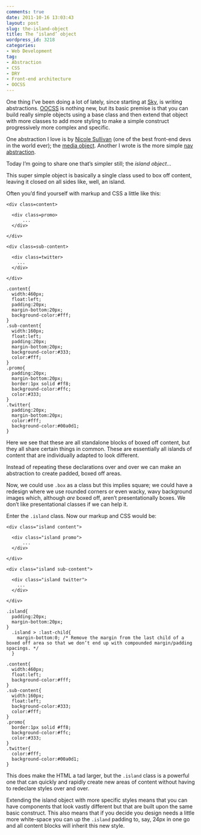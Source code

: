 ```yaml
---
comments: true
date: 2011-10-16 13:03:43
layout: post
slug: the-island-object
title: The ‘island’ object
wordpress_id: 3218
categories:
- Web Development
tag:
- Abstraction
- CSS
- DRY
- Front-end architecture
- OOCSS
---
```


One thing I’ve been doing a lot of lately, since starting at [Sky](http://bskyb.com), is writing abstractions. [OOCSS](http://www.oocss.org) is nothing new, but its basic premise is that you can build really simple objects using a base class and then extend that object with more classes to add more styling to make a simple construct progressively more complex and specific.

One abstraction I love is by [Nicole Sullivan](https://twitter.com/stubbornella) (one of the best front-end devs in the world ever); the [media object](http://www.stubbornella.org/content/2010/06/25/the-media-object-saves-hundreds-of-lines-of-code/). Another I wrote is the more simple [nav abstraction](http://csswizardry.com/2011/09/the-nav-abstraction/).

Today I’m going to share one that’s simpler still; the _island object_...

This super simple object is basically a single class used to box off content, leaving it closed on all sides like, well, an island.

Often you’d find yourself with markup and CSS a little like this:

    <div class=content>
    
      <div class=promo>
          ...
      </div>
    
    </div>
    
    <div class=sub-content>
      
      <div class=twitter>
        ...
      </div>
      
    </div>
    
    .content{
      width:460px;
      float:left;
      padding:20px;
      margin-bottom:20px;
      background-color:#fff;
    }
    .sub-content{
      width:160px;
      float:left;
      padding:20px;
      margin-bottom:20px;
      background-color:#333;
      color:#fff;
    }
    .promo{
      padding:20px;
      margin-bottom:20px;
      border:1px solid #ff8;
      background-color:#ffc;
      color:#333;
    }
    .twitter{
      padding:20px;
      margin-bottom:20px;
      color:#fff;
      background-color:#00a0d1;
    }

Here we see that these are all standalone blocks of boxed off content, but they all share certain things in common. These are essentially all islands of content that are individually adapted to look different.

Instead of repeating these declarations over and over we can make an abstraction to create padded, boxed off areas.

Now, we could use `.box` as a class but this implies square; we could have a redesign where we use rounded corners or even wacky, wavy background images which, although _are_ boxed off, aren’t presentationally boxes. We don’t like presentational classes if we can help it.

Enter the `.island` class. Now our markup and CSS would be:

    <div class="island content">
    
      <div class="island promo">
          ...
      </div>
    
    </div>
    
    <div class="island sub-content">
      
      <div class="island twitter">
        ...
      </div>
      
    </div>
    
    .island{
      padding:20px;
      margin-bottom:20px;
    }
      .island > :last-child{
        margin-bottom:0; /* Remove the margin from the last child of a boxed off area so that we don’t end up with compounded margin/padding spacings. */
      }
    
    .content{
      width:460px;
      float:left;
      background-color:#fff;
    }
    .sub-content{
      width:160px;
      float:left;
      background-color:#333;
      color:#fff;
    }
    .promo{
      border:1px solid #ff8;
      background-color:#ffc;
      color:#333;
    }
    .twitter{
      color:#fff;
      background-color:#00a0d1;
    }

This does make the HTML a tad larger, but the `.island` class is a powerful one that can quickly and rapidly create new areas of content without having to redeclare styles over and over.

Extending the island object with more specific styles means that you can have components that look vastly different but that are built upon the same basic construct. This also means that if you decide you design needs a little more white-space you can up the `.island` padding to, say, 24px in one go and all content blocks will inherit this new style.

